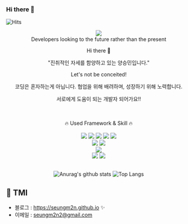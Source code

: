 ### Hi there 👋
![Hits](https://hits.seeyoufarm.com/api/count/incr/badge.svg?url=https%3A%2F%2Fgithub.com%2Fseungm2n&count_bg=%23FFC500&title_bg=%23555555&icon=diaspora.svg&icon_color=%23FFDD00&title=visitors&edge_flat=false)
<div align="center">
<img src="https://capsule-render.vercel.app/api?type=Waving&color=auto&height=300&section=header&text=BE%20SeungMin&fontSize=90" />
</div>
<div align="center">
Developers looking to the future rather than the present
  
Hi there 👋

"진취적인 자세를 함양하고 있는 양승민입니다."

Let's not be conceited! 
 
코딩은 혼자하는게 아닙니다.
협업을 위해 배려하며, 성장하기 위해 노력합니다.

서로에게 도움이 되는 개발자 되어가요‼
</div> 
<br>
<br> 
<div align="center">
🔥 Used Framework & Skill 🔥
<br><br>
<img src="https://img.shields.io/badge/HTML-E34F26?style=flat-square&logo=HTML5&logoColor=white"/>
<img src="https://img.shields.io/badge/css-1572B6?style=flat-square&logo=css3&logoColor=white">
<img src="https://img.shields.io/badge/javascript-F7DF1E?style=flat-square&logo=javascript&logoColor=black">  
<img src="https://img.shields.io/badge/bootstrap-7952B3?style=flat-square&logo=bootstrap&logoColor=white">
<img src="https://img.shields.io/badge/jquery-0769AD?style=flat-square&logo=jquery&logoColor=white">
<br>
<img src="https://img.shields.io/badge/JAVA-007396?style=flat-square&logo=java&logoColor=white">
<img src="https://img.shields.io/badge/Spring-6DB33F?style=flat-square&logo=Spring&logoColor=white">
<br>
<img src="https://img.shields.io/badge/PostgreSQL-4169E1?style=flat-square&logo=PostgreSQL&logoColor=white"> 
<br>
<img src="https://img.shields.io/badge/Eclipse IDE-2C2255?style=flat-square&logo=Eclipse IDE&logoColor=white"> 
<img src="https://img.shields.io/badge/Visual Studio Code-007ACC?style=flat-square&logo=Visual Studio Code&logoColor=white">
</div><br>

<div align="center">  
  
![Anurag's github stats](https://github-readme-stats.vercel.app/api?username=seungm2n&show_icons=true&theme=radical)
![Top Langs](https://github-readme-stats.vercel.app/api/top-langs/?username=seungm2n&layout=compact&theme=dracula)
</div>
  
## 🌙 TMI
  
- 블로그 : <https://seungm2n.github.io> ✨
- 이메일 : <seungm2n2@gmail.com>
  
<!--
**seungm2n/seungm2n** is a ✨ _special_ ✨ repository because its `README.md` (this file) appears on your GitHub profile.

Here are some ideas to get you started:

- 🔭 I’m currently working on ...
- 🌱 I’m currently learning ...
- 👯 I’m looking to collaborate on ...
- 🤔 I’m looking for help with ...
- 💬 Ask me about ...
- 📫 How to reach me: ...
- 😄 Pronouns: ...
- ⚡ Fun fact: ...
-->



